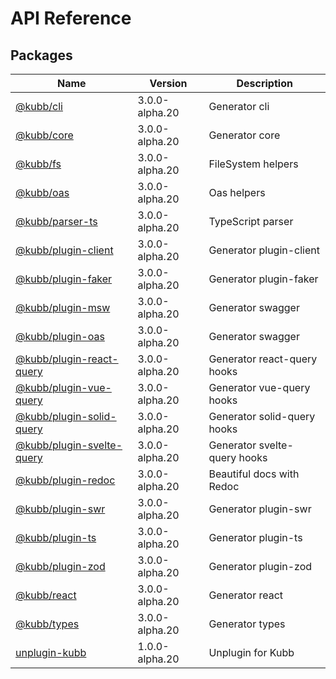 # API Reference

## Packages

| Name | Version | Description |
| ------ | ------ | ------ |
| [@kubb/cli](@kubb/cli/index.md) | 3.0.0-alpha.20 | Generator cli |
| [@kubb/core](@kubb/core/index.md) | 3.0.0-alpha.20 | Generator core |
| [@kubb/fs](@kubb/fs/index.md) | 3.0.0-alpha.20 | FileSystem helpers |
| [@kubb/oas](@kubb/oas/index.md) | 3.0.0-alpha.20 | Oas helpers |
| [@kubb/parser-ts](@kubb/parser-ts/index.md) | 3.0.0-alpha.20 | TypeScript parser |
| [@kubb/plugin-client](@kubb/plugin-client/index.md) | 3.0.0-alpha.20 | Generator plugin-client |
| [@kubb/plugin-faker](@kubb/plugin-faker/index.md) | 3.0.0-alpha.20 | Generator plugin-faker |
| [@kubb/plugin-msw](@kubb/plugin-msw/index.md) | 3.0.0-alpha.20 | Generator swagger |
| [@kubb/plugin-oas](@kubb/plugin-oas/index.md) | 3.0.0-alpha.20 | Generator swagger |
| [@kubb/plugin-react-query](@kubb/plugin-react-query/index.md) | 3.0.0-alpha.20 | Generator react-query hooks |
| [@kubb/plugin-vue-query](@kubb/plugin-vue-query/index.md) | 3.0.0-alpha.20 | Generator vue-query hooks |
| [@kubb/plugin-solid-query](@kubb/plugin-solid-query/index.md) | 3.0.0-alpha.20 | Generator solid-query hooks |
| [@kubb/plugin-svelte-query](@kubb/plugin-svelte-query/index.md) | 3.0.0-alpha.20 | Generator svelte-query hooks |
| [@kubb/plugin-redoc](@kubb/plugin-redoc/index.md) | 3.0.0-alpha.20 | Beautiful docs with Redoc |
| [@kubb/plugin-swr](@kubb/plugin-swr/index.md) | 3.0.0-alpha.20 | Generator plugin-swr |
| [@kubb/plugin-ts](@kubb/plugin-ts/index.md) | 3.0.0-alpha.20 | Generator plugin-ts |
| [@kubb/plugin-zod](@kubb/plugin-zod/index.md) | 3.0.0-alpha.20 | Generator plugin-zod |
| [@kubb/react](@kubb/react/index.md) | 3.0.0-alpha.20 | Generator react |
| [@kubb/types](@kubb/types/index.md) | 3.0.0-alpha.20 | Generator types |
| [unplugin-kubb](unplugin-kubb/index.md) | 1.0.0-alpha.20 | Unplugin for Kubb |
